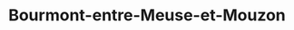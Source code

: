 ---
title: Bourmont-entre-Meuse-et-Mouzon
url: /bourmont-entre-meuse-et-mouzon/
latitude: 48.198
longitude: 5.586
---